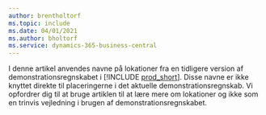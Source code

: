 ```yaml
---
author: brentholtorf
ms.topic: include
ms.date: 04/01/2021
ms.author: bholtorf
ms.service: dynamics-365-business-central
---
```

I denne artikel anvendes navne på lokationer fra en tidligere version af demonstrationsregnskabet i [!INCLUDE [prod_short](prod_short.md)]. Disse navne er ikke knyttet direkte til placeringerne i det aktuelle demonstrationsregnskab. Vi opfordrer dig til at bruge artiklen til at lære mere om lokationer og ikke som en trinvis vejledning i brugen af demonstrationsregnskabet.